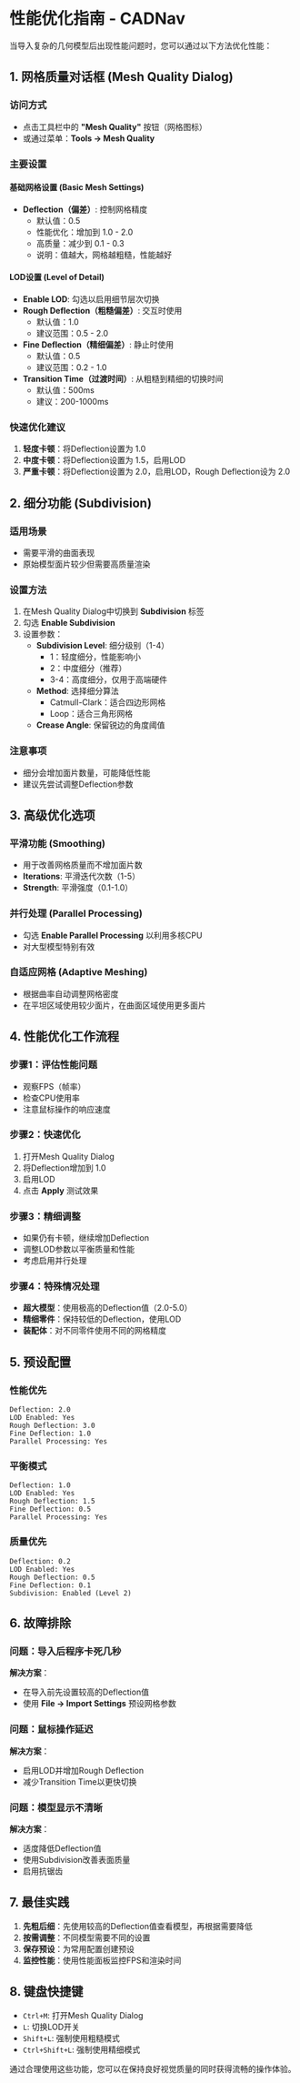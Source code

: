 # 性能优化指南 - CADNav

当导入复杂的几何模型后出现性能问题时，您可以通过以下方法优化性能：

## 1. 网格质量对话框 (Mesh Quality Dialog)

### 访问方式
- 点击工具栏中的 **"Mesh Quality"** 按钮（网格图标）
- 或通过菜单：**Tools → Mesh Quality**

### 主要设置

#### 基础网格设置 (Basic Mesh Settings)
- **Deflection（偏差）**: 控制网格精度
  - 默认值：0.5
  - 性能优化：增加到 1.0 - 2.0
  - 高质量：减少到 0.1 - 0.3
  - 说明：值越大，网格越粗糙，性能越好

#### LOD设置 (Level of Detail)
- **Enable LOD**: 勾选以启用细节层次切换
- **Rough Deflection（粗糙偏差）**: 交互时使用
  - 默认值：1.0
  - 建议范围：0.5 - 2.0
- **Fine Deflection（精细偏差）**: 静止时使用
  - 默认值：0.5
  - 建议范围：0.2 - 1.0
- **Transition Time（过渡时间）**: 从粗糙到精细的切换时间
  - 默认值：500ms
  - 建议：200-1000ms

### 快速优化建议
1. **轻度卡顿**：将Deflection设置为 1.0
2. **中度卡顿**：将Deflection设置为 1.5，启用LOD
3. **严重卡顿**：将Deflection设置为 2.0，启用LOD，Rough Deflection设为 2.0

## 2. 细分功能 (Subdivision)

### 适用场景
- 需要平滑的曲面表现
- 原始模型面片较少但需要高质量渲染

### 设置方法
1. 在Mesh Quality Dialog中切换到 **Subdivision** 标签
2. 勾选 **Enable Subdivision**
3. 设置参数：
   - **Subdivision Level**: 细分级别（1-4）
     - 1：轻度细分，性能影响小
     - 2：中度细分（推荐）
     - 3-4：高度细分，仅用于高端硬件
   - **Method**: 选择细分算法
     - Catmull-Clark：适合四边形网格
     - Loop：适合三角形网格
   - **Crease Angle**: 保留锐边的角度阈值

### 注意事项
- 细分会增加面片数量，可能降低性能
- 建议先尝试调整Deflection参数

## 3. 高级优化选项

### 平滑功能 (Smoothing)
- 用于改善网格质量而不增加面片数
- **Iterations**: 平滑迭代次数（1-5）
- **Strength**: 平滑强度（0.1-1.0）

### 并行处理 (Parallel Processing)
- 勾选 **Enable Parallel Processing** 以利用多核CPU
- 对大型模型特别有效

### 自适应网格 (Adaptive Meshing)
- 根据曲率自动调整网格密度
- 在平坦区域使用较少面片，在曲面区域使用更多面片

## 4. 性能优化工作流程

### 步骤1：评估性能问题
- 观察FPS（帧率）
- 检查CPU使用率
- 注意鼠标操作的响应速度

### 步骤2：快速优化
1. 打开Mesh Quality Dialog
2. 将Deflection增加到 1.0
3. 启用LOD
4. 点击 **Apply** 测试效果

### 步骤3：精细调整
- 如果仍有卡顿，继续增加Deflection
- 调整LOD参数以平衡质量和性能
- 考虑启用并行处理

### 步骤4：特殊情况处理
- **超大模型**：使用极高的Deflection值（2.0-5.0）
- **精细零件**：保持较低的Deflection，使用LOD
- **装配体**：对不同零件使用不同的网格精度

## 5. 预设配置

### 性能优先
```
Deflection: 2.0
LOD Enabled: Yes
Rough Deflection: 3.0
Fine Deflection: 1.0
Parallel Processing: Yes
```

### 平衡模式
```
Deflection: 1.0
LOD Enabled: Yes
Rough Deflection: 1.5
Fine Deflection: 0.5
Parallel Processing: Yes
```

### 质量优先
```
Deflection: 0.2
LOD Enabled: Yes
Rough Deflection: 0.5
Fine Deflection: 0.1
Subdivision: Enabled (Level 2)
```

## 6. 故障排除

### 问题：导入后程序卡死几秒
**解决方案**：
- 在导入前先设置较高的Deflection值
- 使用 **File → Import Settings** 预设网格参数

### 问题：鼠标操作延迟
**解决方案**：
- 启用LOD并增加Rough Deflection
- 减少Transition Time以更快切换

### 问题：模型显示不清晰
**解决方案**：
- 适度降低Deflection值
- 使用Subdivision改善表面质量
- 启用抗锯齿

## 7. 最佳实践

1. **先粗后细**：先使用较高的Deflection值查看模型，再根据需要降低
2. **按需调整**：不同模型需要不同的设置
3. **保存预设**：为常用配置创建预设
4. **监控性能**：使用性能面板监控FPS和渲染时间

## 8. 键盘快捷键

- `Ctrl+M`: 打开Mesh Quality Dialog
- `L`: 切换LOD开关
- `Shift+L`: 强制使用粗糙模式
- `Ctrl+Shift+L`: 强制使用精细模式

通过合理使用这些功能，您可以在保持良好视觉质量的同时获得流畅的操作体验。